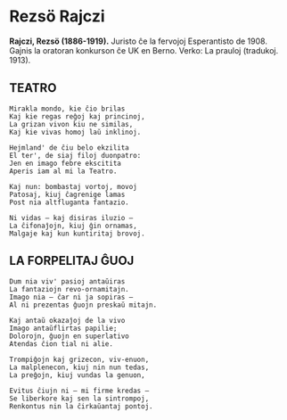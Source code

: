 # Rezsö Rajczi
**Rajczi, Rezsö (1886-1919).** Juristo ĉe la fervojoj Esperantisto de 1908. Gajnis la oratoran konkurson ĉe UK en Berno. Verko: La prauloj (tradukoj. 1913).


## TEATRO

    Mirakla mondo, kie ĉio brilas
    Kaj kie regas reĝoj kaj princinoj,
    La grizan vivon kiu ne similas,
    Kaj kie vivas homoj laŭ inklinoj.

    Hejmland' de ĉiu belo ekzilita
    El ter', de siaj filoj duonpatro:
    Jen en imago febre ekscitita
    Aperis iam al mi la Teatro.

    Kaj nun: bombastaj vortoj, movoj
    Patosaj, kiuj ĉagrenige lamas
    Post nia altfluganta fantazio.

    Ni vidas — kaj disiras iluzio —
    La ĉifonaĵojn, kiuj ĝin ornamas,
    Malgaje kaj kun kuntiritaj brovoj.


## LA FORPELITAJ ĜUOJ

    Dum nia viv' pasioj antaŭiras
    La fantaziojn revo-ornamitajn.
    Imago nia — ĉar ni ja sopiras —
    Al ni prezentas ĝuojn preskaŭ mitajn.

    Kaj antaŭ okazaĵoj de la vivo
    Imago antaŭflirtas papilie;
    Dolorojn, ĝuojn en superlativo
    Atendas ĉion tial ni alie.

    Trompiĝojn kaj grizecon, viv-enuon,
    La malplenecon, kiuj nin nun tedas,
    La preĝojn, kiuj vundas la genuon,

    Evitus ĉiujn ni — mi firme kredas —
    Se liberkore kaj sen la sintrompoj,
    Renkontus nin la ĉirkaŭantaj pontoj.
